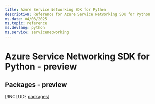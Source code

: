```yaml
---
title: Azure Service Networking SDK for Python
description: Reference for Azure Service Networking SDK for Python
ms.date: 04/03/2025
ms.topic: reference
ms.devlang: python
ms.service: servicenetworking
---
```

# Azure Service Networking SDK for Python - preview
## Packages - preview
[!INCLUDE [packages](service-networking-index.md)]